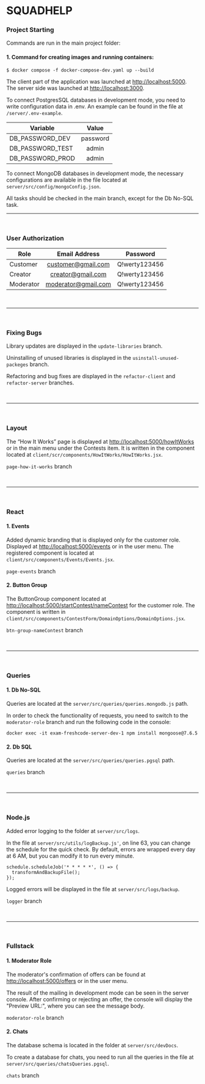 # **SQUADHELP**


### Project Starting

Commands are run in the main project folder:
</br>

#### 1. Command for creating images and running containers:
```shell
$ docker compose -f docker-compose-dev.yaml up --build
```

The client part of the application was launched at [http://localhost:5000](http://localhost:5000). </br> The server side was launched at [http://localhost:3000](http://localhost:3000).

To connect PostgresSQL databases in development mode, you need to write configuration data in .env. An example can be found in the file at `/server/.env-example`.

|Variable|Value|
|-----|:----:|
|DB_PASSWORD_DEV|password|
|DB_PASSWORD_TEST|admin|
|DB_PASSWORD_PROD|admin|

To connect MongoDB databases in development mode, the necessary configurations are available in the file located at `server/src/config/mongoConfig.json`.

All tasks should be checked in the main branch, except for the Db No-SQL task.
</br>

---
</br>

### User Authorization

|Role|Email Address|Password|
|-----|:----:|:----:|
|Customer|customer@gmail.com|Q!werty123456|
|Creator|creator@gmail.com|Q!werty123456|
|Moderator|moderator@gmail.com|Q!werty123456|

</br>

---
</br>

### Fixing Bugs


Library updates are displayed in the `update-libraries` branch.

Uninstalling of unused libraries is displayed in the `usinstall-unused-packeges` branch.

Refactoring and bug fixes are displayed in the `refactor-client` and `refactor-server` branches.

</br>

---
</br>

### Layout

The “How It Works” page is displayed at [http://localhost:5000/howItWorks](http://localhost:5000/howItWorks) or in the main menu under the Contests item. It is written in the component located at `client/scr/components/HowItWorks/HowItWorks.jsx`.

`page-how-it-works` branch

</br>

---
</br>

### React

#### 1. Events

Added dynamic branding that is displayed only for the customer role. Displayed at [http://localhost:5000/events](http://localhost:5000/events) or in the user menu. The registered component is located at `client/src/components/Events/Events.jsx`.

`page-events` branch

#### 2. Button Group

The ButtonGroup component located at [http://localhost:5000/startContest/nameContest](http://localhost:5000/startContest/nameContest) for the customer role. The component is written in `client/src/components/ContestForm/DomainOptions/DomainOptions.jsx`.

`btn-group-nameContest` branch

</br>

---
</br>

### Queries

#### 1. Db No-SQL

Queries are located at the `server/src/queries/queries.mongodb.js` path.

In order to check the functionality of requests, you need to switch to the `moderator-role` branch and run the following code in the console:

```shell
docker exec -it exam-freshcode-server-dev-1 npm install mongoose@7.6.5
```



#### 2. Db SQL

Queries are located at the `server/src/queries/queries.pgsql` path.


`queries` branch

</br>

---
</br>


### Node.js

Added error logging to the folder at `server/src/logs`.

In the file at `server/src/utils/logBackup.js'`, on line 63, you can change the schedule for the quick check. By default, errors are wrapped every day at 6 AM, but you can modify it to run every minute.

```
schedule.scheduleJob('* * * * *', () => {
  transformAndBackupFile();
});
```
Logged errors will be displayed in the file at `server/src/logs/backup`.


`logger` branch

</br>

---
</br>

### Fullstack

#### 1. Moderator Role

The moderator's confirmation of offers can be found at [http://localhost:5000/offers](http://localhost:5000/offers) or in the user menu.

The result of the mailing in development mode can be seen in the server console. After confirming or rejecting an offer, the console will display the "Preview URL:",  where you can see the message body.

`moderator-role` branch

#### 2. Chats

The database schema is located in the folder at `server/src/devDocs`.

To create a database for chats, you need to run all the queries in the file at `server/src/queries/chatsQueries.pgsql`.

`chats` branch





